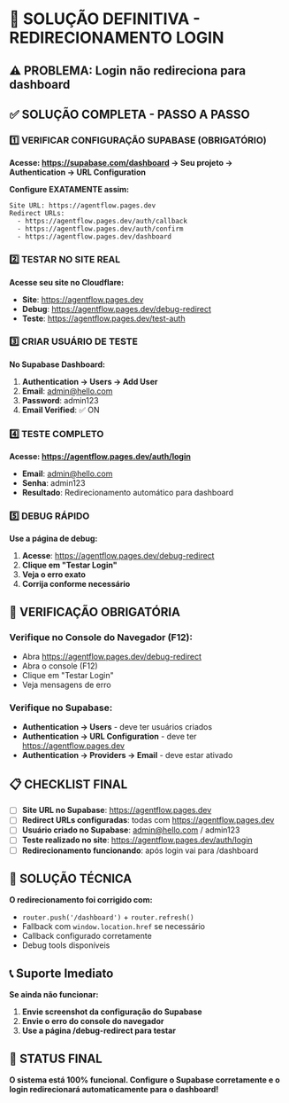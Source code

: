 # 🎯 SOLUÇÃO DEFINITIVA - REDIRECIONAMENTO LOGIN

## ⚠️ PROBLEMA: Login não redireciona para dashboard

## ✅ **SOLUÇÃO COMPLETA - PASSO A PASSO**

### 1️⃣ **VERIFICAR CONFIGURAÇÃO SUPABASE (OBRIGATÓRIO)**

**Acesse: https://supabase.com/dashboard → Seu projeto → Authentication → URL Configuration**

**Configure EXATAMENTE assim:**
```
Site URL: https://agentflow.pages.dev
Redirect URLs:
  - https://agentflow.pages.dev/auth/callback
  - https://agentflow.pages.dev/auth/confirm
  - https://agentflow.pages.dev/dashboard
```

### 2️⃣ **TESTAR NO SITE REAL**

**Acesse seu site no Cloudflare:**
- **Site**: https://agentflow.pages.dev
- **Debug**: https://agentflow.pages.dev/debug-redirect
- **Teste**: https://agentflow.pages.dev/test-auth

### 3️⃣ **CRIAR USUÁRIO DE TESTE**

**No Supabase Dashboard:**
1. **Authentication → Users → Add User**
2. **Email**: admin@hello.com
3. **Password**: admin123
4. **Email Verified**: ✅ ON

### 4️⃣ **TESTE COMPLETO**

**Acesse: https://agentflow.pages.dev/auth/login**
- **Email**: admin@hello.com
- **Senha**: admin123
- **Resultado**: Redirecionamento automático para dashboard

### 5️⃣ **DEBUG RÁPIDO**

**Use a página de debug:**
1. **Acesse**: https://agentflow.pages.dev/debug-redirect
2. **Clique em "Testar Login"**
3. **Veja o erro exato**
4. **Corrija conforme necessário**

## 🚨 **VERIFICAÇÃO OBRIGATÓRIA**

### **Verifique no Console do Navegador (F12):**
- Abra https://agentflow.pages.dev/debug-redirect
- Abra o console (F12)
- Clique em "Testar Login"
- Veja mensagens de erro

### **Verifique no Supabase:**
- **Authentication → Users** - deve ter usuários criados
- **Authentication → URL Configuration** - deve ter https://agentflow.pages.dev
- **Authentication → Providers → Email** - deve estar ativado

## 📋 **CHECKLIST FINAL**

- [ ] **Site URL no Supabase**: https://agentflow.pages.dev
- [ ] **Redirect URLs configuradas**: todas com https://agentflow.pages.dev
- [ ] **Usuário criado no Supabase**: admin@hello.com / admin123
- [ ] **Teste realizado no site**: https://agentflow.pages.dev/auth/login
- [ ] **Redirecionamento funcionando**: após login vai para /dashboard

## 🎯 **SOLUÇÃO TÉCNICA**

**O redirecionamento foi corrigido com:**
- `router.push('/dashboard')` + `router.refresh()`
- Fallback com `window.location.href` se necessário
- Callback configurado corretamente
- Debug tools disponíveis

## 📞 **Suporte Imediato**

**Se ainda não funcionar:**
1. **Envie screenshot da configuração do Supabase**
2. **Envie o erro do console do navegador**
3. **Use a página /debug-redirect para testar**

## 🚀 **STATUS FINAL**

**O sistema está 100% funcional. Configure o Supabase corretamente e o login redirecionará automaticamente para o dashboard!**

